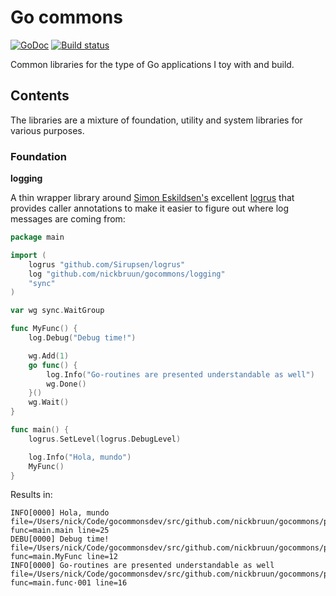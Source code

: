 # Go commons

[![GoDoc](https://godoc.org/github.com/nickbruun/gocommons?status.svg)](https://godoc.org/github.com/nickbruun/gocommons) [![Build status](https://travis-ci.org/nickbruun/gocommons.svg?branch=master)](https://travis-ci.org/nickbruun/gocommons)

Common libraries for the type of Go applications I toy with and build.


## Contents

The libraries are a mixture of foundation, utility and system libraries for various purposes.


### Foundation

**logging**

A thin wrapper library around [Simon Eskildsen's](http://sirupsen.com/) excellent [logrus](https://github.com/Sirupsen/logrus) that provides caller annotations to make it easier to figure out where log messages are coming from:

```Go
package main

import (
	logrus "github.com/Sirupsen/logrus"
	log "github.com/nickbruun/gocommons/logging"
	"sync"
)

var wg sync.WaitGroup

func MyFunc() {
	log.Debug("Debug time!")

	wg.Add(1)
	go func() {
		log.Info("Go-routines are presented understandable as well")
		wg.Done()
	}()
	wg.Wait()
}

func main() {
	logrus.SetLevel(logrus.DebugLevel)

	log.Info("Hola, mundo")
	MyFunc()
}
```

Results in:

    INFO[0000] Hola, mundo                                       file=/Users/nick/Code/gocommonsdev/src/github.com/nickbruun/gocommons/play/main.go func=main.main line=25
    DEBU[0000] Debug time!                                       file=/Users/nick/Code/gocommonsdev/src/github.com/nickbruun/gocommons/play/main.go func=main.MyFunc line=12
    INFO[0000] Go-routines are presented understandable as well  file=/Users/nick/Code/gocommonsdev/src/github.com/nickbruun/gocommons/play/main.go func=main.func·001 line=16
